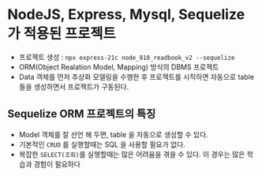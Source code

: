 # NodeJS, Express, Mysql, Sequelize 가 적용된 프로젝트

- 프로젝트 생성 : `npx express-21c node_910_readbook_v2 --sequelize`
- ORM(Object Realation Model, Mapping) 방식의 DBMS 프로젝트
- Data 객체를 먼저 추상화 모델링을 수행한 후 프로젝트를 시작하면 자동으로 table 들을 생성하면서 프로젝트가 구동된다.

## Sequelize ORM 프로젝트의 특징

- Model 객체를 잘 선언 해 두면, table 을 자동으로 생성할 수 있다.
- 기본적인 `CRUD` 를 실행할때는 SQL 을 사용할 필요가 없다.
- 복잡한 `SELECT(조회)`를 실행할때는 많은 어려움을 겪을 수 있다. 이 경우는 많은 학습과 경험이 필요하다
